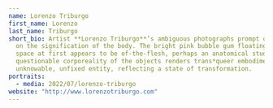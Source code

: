 ```yaml
---
name: Lorenzo Triburgo
first_name: Lorenzo
last_name: Triburgo
short_bio: Artist **Lorenzo Triburgo**’s ambiguous photographs prompt questions
  on the signification of the body. The bright pink bubble gum floating in white
  space at first appears to be of-the-flesh, perhaps an anatomical study. The
  questionable corporeality of the objects renders trans*queer embodiment as an
  unknowable, unfixed entity, reflecting a state of transformation.
portraits:
  - media: 2022/07/lorenzo-triburgo
website: "http://www.lorenzotriburgo.com"
---
```

